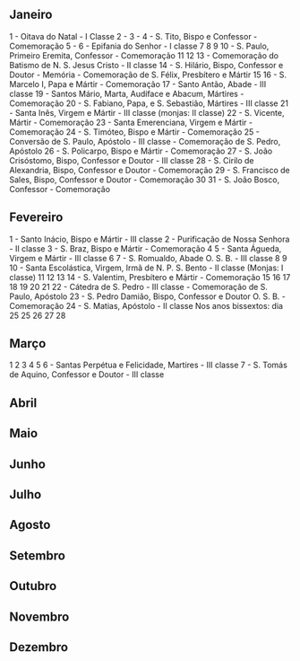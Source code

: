 ## Janeiro

1 - Oitava do Natal - I Classe
2 -
3 - 
4 - S. Tito, Bispo e Confessor - Comemoração
5 - 
6 - Epifania do Senhor - I classe
7
8
9
10 - S. Paulo, Primeiro Eremita, Confessor - Comemoração
11
12
13 - Comemoração do Batismo de N. S. Jesus Cristo - II classe
14 - S. Hilário, Bispo, Confessor e Doutor - Memória - Comemoração de S. Félix, Presbítero e Mártir
15
16 - S. Marcelo I, Papa e Mártir - Comemoração
17 - Santo Antão, Abade - III classe
19 - Santos Mário, Marta, Audíface e Abacum, Mártires - Comemoração
20 - S. Fabiano, Papa, e S. Sebastião, Mártires - III classe
21 - Santa Inês, Virgem e Mártir - III classe (monjas: II classe)
22 - S. Vicente, Mártir - Comemoração
23 - Santa Emerenciana, Virgem e Mártir - Comemoração
24 - S. Timóteo, Bispo e Mártir - Comemoração
25 - Conversão de S. Paulo, Apóstolo - III classe - Comemoração de S. Pedro, Apóstolo
26 - S. Policarpo, Bispo e Mártir - Comemoração
27 - S. João Crisóstomo, Bispo, Confessor e Doutor - III classe
28 - S. Cirilo de Alexandria, Bispo, Confessor e Doutor - Comemoração
29 - S. Francisco de Sales, Bispo, Confessor e Doutor - Comemoração
30
31 - S. João Bosco, Confessor - Comemoração

## Fevereiro

1 - Santo Inácio, Bispo e Mártir - III classe
2 - Purificação de Nossa Senhora - II classe
3 - S. Braz, Bispo e Mártir - Comemoração
4
5 - Santa Águeda, Virgem e Mártir - III classe
6
7 - S. Romualdo, Abade O. S. B. - III classe
8
9
10 - Santa Escolástica, Virgem, Irmã de N. P. S. Bento - II classe (Monjas: I classe)
11
12
13
14 - S. Valentim, Presbítero e Mártir - Comemoração
15
16
17
18
19
20
21
22 - Cátedra de S. Pedro - III classe - Comemoração de S. Paulo, Apóstolo
23 - S. Pedro Damião, Bispo, Confessor e Doutor O. S. B. - Comemoração
24 - S. Matias, Apóstolo - II classe
	Nos anos bissextos: dia 25
25
26
27
28

## Março

1
2
3
4
5
6 - Santas Perpétua e Felicidade, Martires - III classe
7 - S. Tomás de Aquino, Confessor e Doutor - III classe

## Abril

## Maio

## Junho

## Julho

## Agosto

## Setembro

## Outubro

## Novembro

## Dezembro
